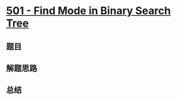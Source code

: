 # [501 - Find Mode in Binary Search Tree](https://leetcode.com/problems/find-mode-in-binary-search-tree/)

## 题目


## 解题思路


## 总结


